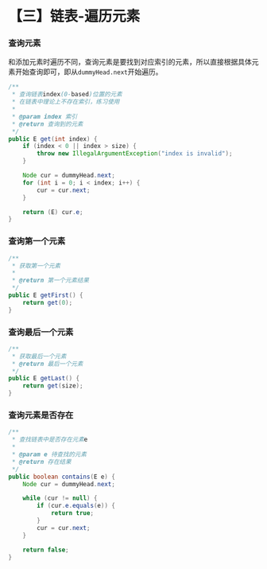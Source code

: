 # 【三】链表-遍历元素

### 查询元素

和添加元素时遍历不同，查询元素是要找到对应索引的元素，所以直接根据具体元素开始查询即可，即从`dummyHead.next`开始遍历。

```java
/**
 * 查询链表index(0-based)位置的元素
 * 在链表中理论上不存在索引，练习使用
 *
 * @param index 索引
 * @return 查询到的元素
 */
public E get(int index) {
    if (index < 0 || index > size) {
        throw new IllegalArgumentException("index is invalid");
    }

    Node cur = dummyHead.next;
    for (int i = 0; i < index; i++) {
        cur = cur.next;
    }

    return (E) cur.e;
}
```

### 查询第一个元素

```java
/**
 * 获取第一个元素
 *
 * @return 第一个元素结果
 */
public E getFirst() {
    return get(0);
}
```

### 查询最后一个元素

```java
/**
 * 获取最后一个元素
 * @return 最后一个元素
 */
public E getLast() {
    return get(size);
}
```

### 查询元素是否存在

```java
/**
 * 查找链表中是否存在元素e
 *
 * @param e 待查找的元素
 * @return 存在结果
 */
public boolean contains(E e) {
    Node cur = dummyHead.next;

    while (cur != null) {
        if (cur.e.equals(e)) {
            return true;
        }
        cur = cur.next;
    }

    return false;
}
```

